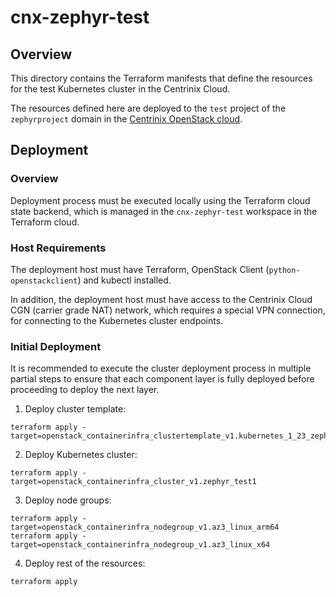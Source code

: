 # cnx-zephyr-test

## Overview

This directory contains the Terraform manifests that define the resources for
the test Kubernetes cluster in the Centrinix Cloud.

The resources defined here are deployed to the `test` project of the
`zephyrproject` domain in the [Centrinix OpenStack
cloud](https://openstack.centrinix.cloud).

## Deployment

### Overview

Deployment process must be executed locally using the Terraform cloud state
backend, which is managed in the `cnx-zephyr-test` workspace in the Terraform
cloud.

### Host Requirements

The deployment host must have Terraform, OpenStack Client
(`python-openstackclient`) and kubectl installed.

In addition, the deployment host must have access to the Centrinix Cloud CGN
(carrier grade NAT) network, which requires a special VPN connection, for
connecting to the Kubernetes cluster endpoints.

### Initial Deployment

It is recommended to execute the cluster deployment process in multiple partial
steps to ensure that each component layer is fully deployed before proceeding to
deploy the next layer.

1. Deploy cluster template:

```
terraform apply -target=openstack_containerinfra_clustertemplate_v1.kubernetes_1_23_zephyr_test1
```

2. Deploy Kubernetes cluster:

```
terraform apply -target=openstack_containerinfra_cluster_v1.zephyr_test1
```

3. Deploy node groups:

```
terraform apply -target=openstack_containerinfra_nodegroup_v1.az3_linux_arm64
terraform apply -target=openstack_containerinfra_nodegroup_v1.az3_linux_x64
```

4. Deploy rest of the resources:

```
terraform apply
```
